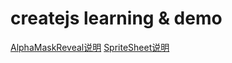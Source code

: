 # createjs learning &amp; demo
[AlphaMaskReveal说明](https://blog.csdn.net/u011974819/article/details/113628878)
[SpriteSheet说明](https://blog.csdn.net/u011974819/article/details/113715106)